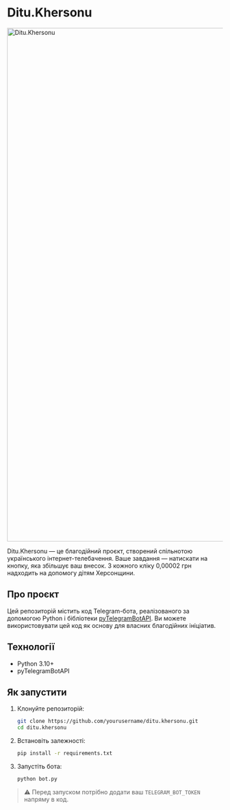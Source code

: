# Ditu.Khersonu

<img src="https://i.ibb.co/hRqV6wL5/dtkhersonuold.png" alt="Ditu.Khersonu" width="1200"/>

Ditu.Khersonu — це благодійний проєкт, створений спільнотою українського інтернет-телебачення. Ваше завдання — натискати на кнопку, яка збільшує ваш внесок. З кожного кліку 0,00002 грн надходить на допомогу дітям Херсонщини.

## Про проєкт

Цей репозиторій містить код Telegram-бота, реалізованого за допомогою Python і бібліотеки [pyTelegramBotAPI](https://github.com/eternnoir/pyTelegramBotAPI). Ви можете використовувати цей код як основу для власних благодійних ініціатив.

## Технології

* Python 3.10+
* pyTelegramBotAPI

## Як запустити

1. Клонуйте репозиторій:

   ```bash
   git clone https://github.com/yourusername/ditu.khersonu.git
   cd ditu.khersonu
   ```

2. Встановіть залежності:

   ```bash
   pip install -r requirements.txt
   ```

3. Запустіть бота:

   ```bash
   python bot.py
   ```

> ⚠️ Перед запуском потрібно додати ваш `TELEGRAM_BOT_TOKEN` напряму в код.
